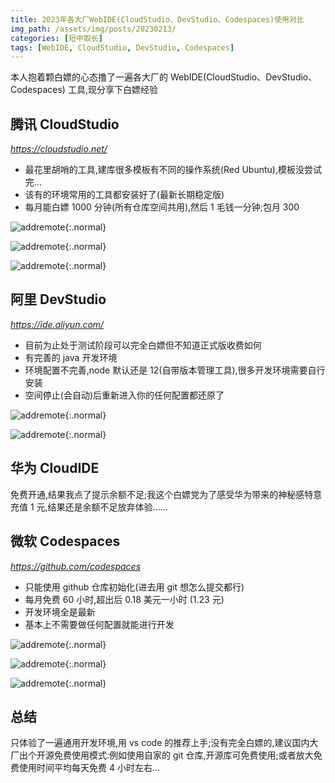 ```yaml
---
title: 2023年各大厂WebIDE(CloudStudio、DevStudio、Codespaces)使用对比
img_path: /assets/img/posts/20230213/
categories: [短中取长]
tags: [WebIDE, CloudStudio, DevStudio, Codespaces]
---
```


本人抱着颗白嫖的心态撸了一遍各大厂的 WebIDE(CloudStudio、DevStudio、Codespaces) 工具,现分享下白嫖经验

## 腾讯 CloudStudio

_<https://cloudstudio.net/>_

- 最花里胡哨的工具,建库很多模板有不同的操作系统(Red Ubuntu),模板没尝试完...
- 该有的环境常用的工具都安装好了(最新长期稳定版)
- 每月能白嫖 1000 分钟(所有仓库空间共用),然后 1 毛钱一分钟;包月 300

![addremote](cloudstudio-index.webp){:.normal}

![addremote](cloudstudio-code.webp){:.normal}

![addremote](cloudstudio-cost.webp){:.normal}

## 阿里 DevStudio

_<https://ide.aliyun.com/>_

- 目前为止处于测试阶段可以完全白嫖但不知道正式版收费如何
- 有完善的 java 开发环境
- 环境配置不完善,node 默认还是 12(自带版本管理工具),很多开发环境需要自行安装
- 空间停止(会自动)后重新进入你的任何配置都还原了

![addremote](devstudio-index.webp){:.normal}

![addremote](devstudio-code.webp){:.normal}

## 华为 CloudIDE

免费开通,结果我点了提示余额不足;我这个白嫖党为了感受华为带来的神秘感特意充值 1 元,结果还是余额不足放弃体验......

## 微软 Codespaces

_<https://github.com/codespaces>_

- 只能使用 github 仓库初始化(进去用 git 想怎么提交都行)
- 每月免费 60 小时,超出后 0.18 美元一小时 (1.23 元)
- 开发环境全是最新
- 基本上不需要做任何配置就能进行开发

![addremote](codespaces-index.webp){:.normal}

![addremote](codespaces-code.webp){:.normal}

![addremote](codespaces-cost.webp){:.normal}

## 总结

只体验了一遍通用开发环境,用 vs code 的推荐上手;没有完全白嫖的,建议国内大厂出个开源免费使用模式:例如使用自家的 git 仓库,开源库可免费使用;或者放大免费使用时间平均每天免费 4 小时左右...
